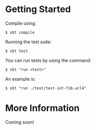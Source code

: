 # Getting Started

Compile using:

    $ sbt compile

Running the test suite:

    $ sbt test

You can run tests by using the command:

    $ sbt "run <test>"

An example is:

    $ sbt "run ./test/test-int-fib.ucl4"

# More Information

Coming soon!


